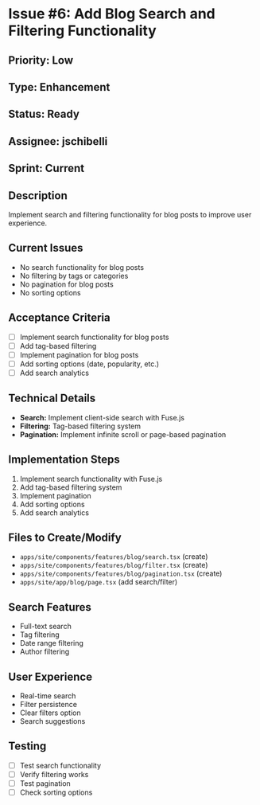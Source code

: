 # Issue #6: Add Blog Search and Filtering Functionality

## Priority: Low
## Type: Enhancement
## Status: Ready
## Assignee: jschibelli
## Sprint: Current

## Description
Implement search and filtering functionality for blog posts to improve user experience.

## Current Issues
- No search functionality for blog posts
- No filtering by tags or categories
- No pagination for blog posts
- No sorting options

## Acceptance Criteria
- [ ] Implement search functionality for blog posts
- [ ] Add tag-based filtering
- [ ] Implement pagination for blog posts
- [ ] Add sorting options (date, popularity, etc.)
- [ ] Add search analytics

## Technical Details
- **Search:** Implement client-side search with Fuse.js
- **Filtering:** Tag-based filtering system
- **Pagination:** Implement infinite scroll or page-based pagination

## Implementation Steps
1. Implement search functionality with Fuse.js
2. Add tag-based filtering system
3. Implement pagination
4. Add sorting options
5. Add search analytics

## Files to Create/Modify
- `apps/site/components/features/blog/search.tsx` (create)
- `apps/site/components/features/blog/filter.tsx` (create)
- `apps/site/components/features/blog/pagination.tsx` (create)
- `apps/site/app/blog/page.tsx` (add search/filter)

## Search Features
- Full-text search
- Tag filtering
- Date range filtering
- Author filtering

## User Experience
- Real-time search
- Filter persistence
- Clear filters option
- Search suggestions

## Testing
- [ ] Test search functionality
- [ ] Verify filtering works
- [ ] Test pagination
- [ ] Check sorting options
